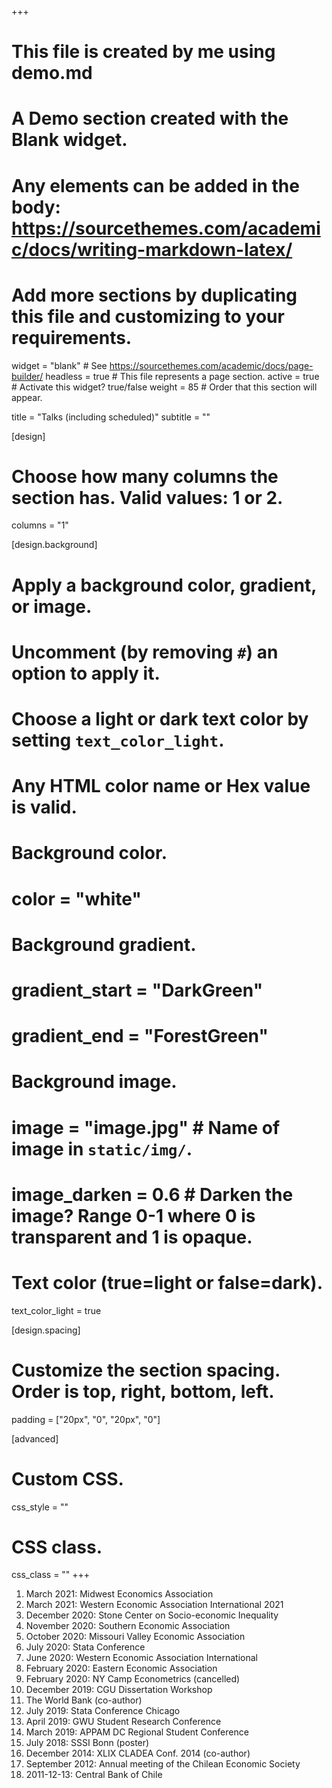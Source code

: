 +++
# This file is created by me using demo.md
# A Demo section created with the Blank widget.
# Any elements can be added in the body: https://sourcethemes.com/academic/docs/writing-markdown-latex/
# Add more sections by duplicating this file and customizing to your requirements.

widget = "blank"  # See https://sourcethemes.com/academic/docs/page-builder/
headless = true  # This file represents a page section.
active = true  # Activate this widget? true/false
weight = 85  # Order that this section will appear.

title = "Talks (including scheduled)"
subtitle = ""

[design]
  # Choose how many columns the section has. Valid values: 1 or 2.
  columns = "1"

[design.background]
  # Apply a background color, gradient, or image.
  #   Uncomment (by removing `#`) an option to apply it.
  #   Choose a light or dark text color by setting `text_color_light`.
  #   Any HTML color name or Hex value is valid.

  # Background color.
# color = "white"
  
  # Background gradient.
#  gradient_start = "DarkGreen"
#  gradient_end = "ForestGreen"
  
  # Background image.
  # image = "image.jpg"  # Name of image in `static/img/`.
  # image_darken = 0.6  # Darken the image? Range 0-1 where 0 is transparent and 1 is opaque.

  # Text color (true=light or false=dark).
  text_color_light = true

[design.spacing]
  # Customize the section spacing. Order is top, right, bottom, left.
  padding = ["20px", "0", "20px", "0"]

[advanced]
 # Custom CSS. 
 css_style = ""
 
 # CSS class.
 css_class = ""
+++

1. March 2021: Midwest Economics Association
2. March 2021: Western Economic Association International 2021
3. December 2020: Stone Center on Socio-economic Inequality
4. November 2020: Southern Economic Association
5. October 2020: Missouri Valley Economic Association
6. July 2020: Stata Conference
7. June 2020: Western Economic Association International
8. February 2020: Eastern Economic Association
9. February 2020: NY Camp Econometrics (cancelled)
10. December 2019: CGU Dissertation Workshop
11. The World Bank (co-author)
12. July 2019: Stata Conference Chicago
13. April 2019: GWU Student Research Conference
14. March 2019: APPAM DC Regional Student Conference
15. July 2018: SSSI Bonn (poster)
16. December 2014: XLIX CLADEA Conf. 2014 (co-author)
17. September 2012: Annual meeting of the Chilean Economic Society
18. 2011-12-13: Central Bank of Chile
